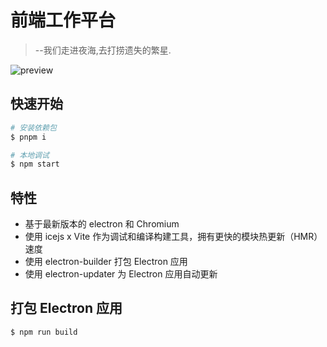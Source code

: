 # 前端工作平台

> --我们走进夜海,去打捞遗失的繁星.

![preview](https://img.alicdn.com/imgextra/i4/O1CN01d3wTho25YSHC1kuUf_!!6000000007538-2-tps-1600-1200.png)

## 快速开始

```bash
# 安装依赖包
$ pnpm i

# 本地调试
$ npm start
```

## 特性

- 基于最新版本的 electron 和 Chromium
- 使用 icejs x Vite 作为调试和编译构建工具，拥有更快的模块热更新（HMR）速度
- 使用 electron-builder 打包 Electron 应用
- 使用 electron-updater 为 Electron 应用自动更新

## 打包 Electron 应用

```shell
$ npm run build
```
